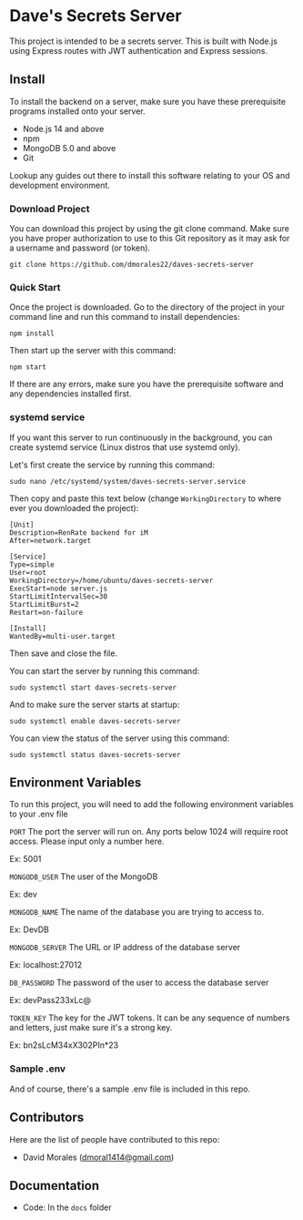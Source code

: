 # Dave's Secrets Server

This project is intended to be a secrets server. This is built with Node.js using Express routes with JWT authentication and Express sessions.

## Install

To install the backend on a server, make sure you have these prerequisite programs installed onto your server.

- Node.js 14 and above
- npm
- MongoDB 5.0 and above
- Git

Lookup any guides out there to install this software relating to your OS and development environment.

### Download Project

You can download this project by using the git clone command. Make sure you have proper authorization to use to this Git repository as it may ask for a username and password (or token).

`git clone https://github.com/dmorales22/daves-secrets-server`

### Quick Start

Once the project is downloaded. Go to the directory of the project in your command line and run this command to install dependencies:

`npm install`

Then start up the server with this command:

`npm start`

If there are any errors, make sure you have the prerequisite software and any dependencies installed first.

### systemd service

If you want this server to run continuously in the background, you can create systemd service (Linux distros that use systemd only).

Let's first create the service by running this command:

`sudo nano /etc/systemd/system/daves-secrets-server.service`

Then copy and paste this text below (change `WorkingDirectory` to where ever you downloaded the project):

```
[Unit]
Description=RenRate backend for iM
After=network.target

[Service]
Type=simple
User=root
WorkingDirectory=/home/ubuntu/daves-secrets-server
ExecStart=node server.js
StartLimitIntervalSec=30
StartLimitBurst=2
Restart=on-failure

[Install]
WantedBy=multi-user.target
```

Then save and close the file.

You can start the server by running this command:

`sudo systemctl start daves-secrets-server`

And to make sure the server starts at startup:

`sudo systemctl enable daves-secrets-server`

You can view the status of the server using this command:

`sudo systemctl status daves-secrets-server`

## Environment Variables

To run this project, you will need to add the following environment variables to your .env file

`PORT` The port the server will run on. Any ports below 1024 will require root access. Please input only a number here.

Ex: 5001

`MONGODB_USER` The user of the MongoDB

Ex: dev

`MONGODB_NAME` The name of the database you are trying to access to.

Ex: DevDB

`MONGODB_SERVER` The URL or IP address of the database server

Ex: localhost:27012

`DB_PASSWORD` The password of the user to access the database server

Ex: devPass233xLc@

`TOKEN_KEY` The key for the JWT tokens. It can be any sequence of numbers and letters, just make sure it's a strong key.

Ex: bn2sLcM34xX302PIn\*23

### Sample .env

And of course, there's a sample .env file is included in this repo.

## Contributors

Here are the list of people have contributed to this repo:

- David Morales (dmoral1414@gmail.com)

## Documentation
- Code: In the `docs` folder
